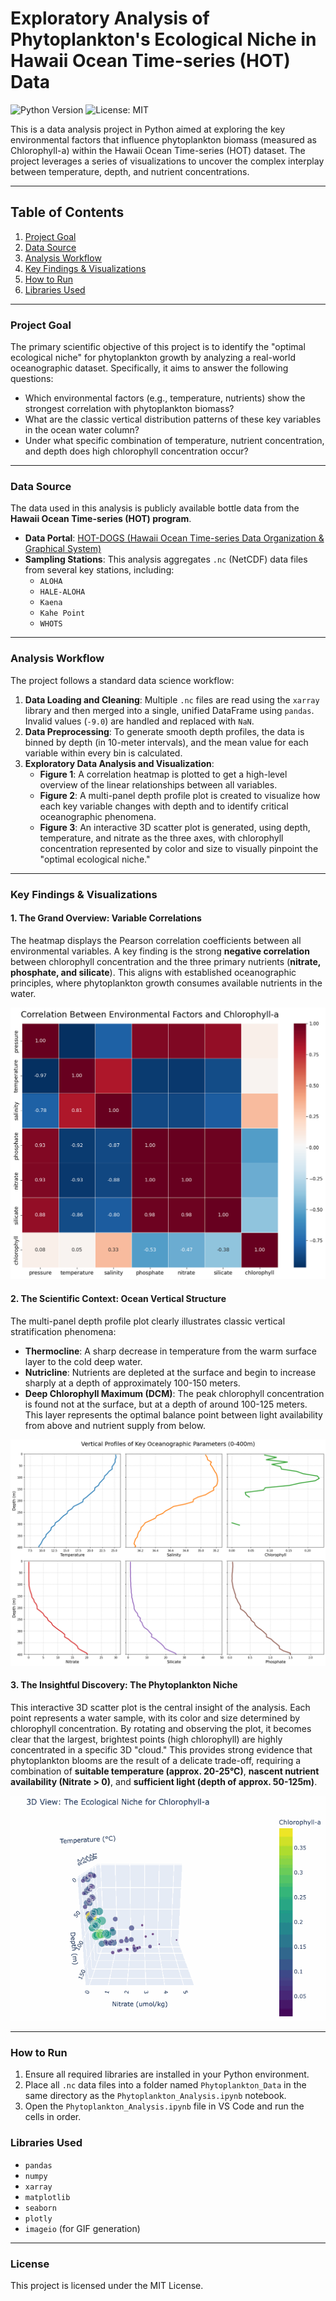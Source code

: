 # Exploratory Analysis of Phytoplankton's Ecological Niche in Hawaii Ocean Time-series (HOT) Data

![Python Version](https://img.shields.io/badge/Python-3.12+-blue.svg)
![License: MIT](https://img.shields.io/badge/License-MIT-yellow.svg)

This is a data analysis project in Python aimed at exploring the key environmental factors that influence phytoplankton biomass (measured as Chlorophyll-a) within the Hawaii Ocean Time-series (HOT) dataset. The project leverages a series of visualizations to uncover the complex interplay between temperature, depth, and nutrient concentrations.

---

## Table of Contents
1.  [Project Goal](#project-goal)
2.  [Data Source](#data-source)
3.  [Analysis Workflow](#analysis-workflow)
4.  [Key Findings & Visualizations](#key-findings--visualizations)
5.  [How to Run](#how-to-run)
6.  [Libraries Used](#libraries-used)

---

### Project Goal
The primary scientific objective of this project is to identify the "optimal ecological niche" for phytoplankton growth by analyzing a real-world oceanographic dataset. Specifically, it aims to answer the following questions:
* Which environmental factors (e.g., temperature, nutrients) show the strongest correlation with phytoplankton biomass?
* What are the classic vertical distribution patterns of these key variables in the ocean water column?
* Under what specific combination of temperature, nutrient concentration, and depth does high chlorophyll concentration occur?

---

### Data Source
The data used in this analysis is publicly available bottle data from the **Hawaii Ocean Time-series (HOT) program**.
* **Data Portal**: [HOT-DOGS (Hawaii Ocean Time-series Data Organization & Graphical System)](https://hahana.soest.hawaii.edu/hot/hot-dogs/bextraction.html)
* **Sampling Stations**: This analysis aggregates `.nc` (NetCDF) data files from several key stations, including:
    * `ALOHA`
    * `HALE-ALOHA`
    * `Kaena`
    * `Kahe Point`
    * `WHOTS`

---

### Analysis Workflow
The project follows a standard data science workflow:
1.  **Data Loading and Cleaning**: Multiple `.nc` files are read using the `xarray` library and then merged into a single, unified DataFrame using `pandas`. Invalid values (`-9.0`) are handled and replaced with `NaN`.
2.  **Data Preprocessing**: To generate smooth depth profiles, the data is binned by depth (in 10-meter intervals), and the mean value for each variable within every bin is calculated.
3.  **Exploratory Data Analysis and Visualization**:
    * **Figure 1**: A correlation heatmap is plotted to get a high-level overview of the linear relationships between all variables.
    * **Figure 2**: A multi-panel depth profile plot is created to visualize how each key variable changes with depth and to identify critical oceanographic phenomena.
    * **Figure 3**: An interactive 3D scatter plot is generated, using depth, temperature, and nitrate as the three axes, with chlorophyll concentration represented by color and size to visually pinpoint the "optimal ecological niche."

---

### Key Findings & Visualizations

#### 1. The Grand Overview: Variable Correlations
The heatmap displays the Pearson correlation coefficients between all environmental variables. A key finding is the strong **negative correlation** between chlorophyll concentration and the three primary nutrients (**nitrate, phosphate, and silicate**). This aligns with established oceanographic principles, where phytoplankton growth consumes available nutrients in the water.

![Correlation Heatmap](Preview_graph_of_data_analysis/Correlation%20Heatmap%20Between%20Environmental%20Factors%20and%20Chlorophyll-a.png)

#### 2. The Scientific Context: Ocean Vertical Structure
The multi-panel depth profile plot clearly illustrates classic vertical stratification phenomena:
* **Thermocline**: A sharp decrease in temperature from the warm surface layer to the cold deep water.
* **Nutricline**: Nutrients are depleted at the surface and begin to increase sharply at a depth of approximately 100-150 meters.
* **Deep Chlorophyll Maximum (DCM)**: The peak chlorophyll concentration is found not at the surface, but at a depth of around 100-125 meters. This layer represents the optimal balance point between light availability from above and nutrient supply from below.

![Vertical Profiles of Key Oceanographic Parameters (0-400m)](Preview_graph_of_data_analysis/Vertical%20Profiles%20of%20Key%20Oceanographic%20Parameters%20(0-400m).png)

#### 3. The Insightful Discovery: The Phytoplankton Niche
This interactive 3D scatter plot is the central insight of the analysis. Each point represents a water sample, with its color and size determined by chlorophyll concentration.
By rotating and observing the plot, it becomes clear that the largest, brightest points (high chlorophyll) are highly concentrated in a specific 3D "cloud." This provides strong evidence that phytoplankton blooms are the result of a delicate trade-off, requiring a combination of **suitable temperature (approx. 20-25°C)**, **nascent nutrient availability (Nitrate > 0)**, and **sufficient light (depth of approx. 50-125m)**.

![The Ecological Niche for Chlorophyll-a.gif](Preview_graph_of_data_analysis/The%20Ecological%20Niche%20for%20Chlorophyll-a.gif)

---

### How to Run
1.  Ensure all required libraries are installed in your Python environment.
2.  Place all `.nc` data files into a folder named `Phytoplankton_Data` in the same directory as the `Phytoplankton_Analysis.ipynb` notebook.
3.  Open the `Phytoplankton_Analysis.ipynb` file in VS Code and run the cells in order.

### Libraries Used
* `pandas`
* `numpy`
* `xarray`
* `matplotlib`
* `seaborn`
* `plotly`
* `imageio` (for GIF generation)

---

### License
This project is licensed under the MIT License.
